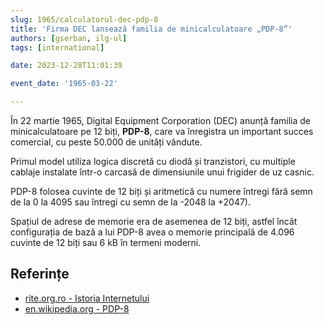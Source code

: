 ```yaml
---
slug: 1965/calculatorul-dec-pdp-8
title: 'Firma DEC lansează familia de minicalculatoare „PDP-8”'
authors: [gserban, ilg-ul]
tags: [international]

date: 2023-12-28T11:01:39

event_date: '1965-03-22'

---
```


În 22 martie 1965, Digital Equipment Corporation (DEC) anunță familia
de minicalculatoare pe 12 biți, **PDP-8**, care va înregistra un important
succes comercial, cu peste 50.000 de unități vândute.

<!-- truncate -->

Primul model utiliza logica discretă cu diodă și tranzistori,
cu multiple cablaje instalate într-o carcasă de dimensiunile
unui frigider de uz casnic.

PDP-8 folosea cuvinte de 12 biți și aritmetică
cu numere întregi fără semn de la 0 la 4095 sau întregi cu
semn de la -2048 la +2047).

Spațiul de adrese de memorie era de asemenea de 12 biți,
astfel încât configurația de bază a lui PDP-8 avea o memorie
principală de 4.096 cuvinte de 12 biți sau 6 kB în termeni moderni.

## Referințe

- [rite.org.ro - Istoria Internetului](https://rite.org.ro/istoria-internetului/)
- [en.wikipedia.org - PDP-8](https://en.wikipedia.org/wiki/PDP-8)
